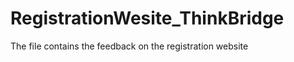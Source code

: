 # RegistrationWesite_ThinkBridge<br>
<p> The file contains the feedback on the registration website</p>
